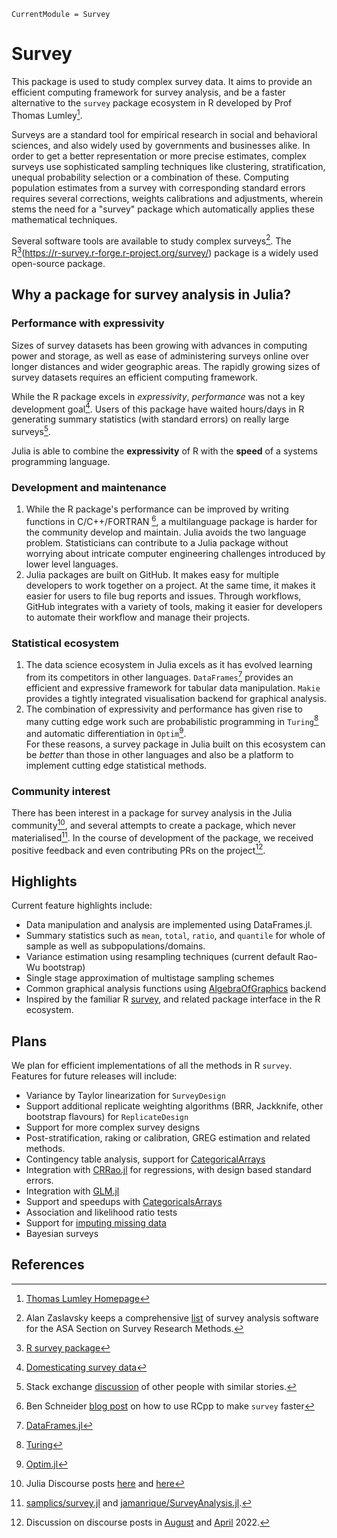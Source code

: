 ```@meta
CurrentModule = Survey
```

# Survey

This package is used to study complex survey data. It aims to provide an efficient computing framework for survey analysis, and be a faster alternative to the `survey` package ecosystem in R developed by Prof Thomas Lumley[^1].

Surveys are a standard tool for empirical research in social and behavioral sciences, and also widely used by governments and businesses alike. In order to get a better representation or more precise estimates, complex surveys use sophisticated sampling techniques like clustering, stratification, unequal probability selection or a combination of these. Computing population estimates from a survey with corresponding standard errors requires several corrections, weights calibrations and adjustments, wherein stems the need for a "survey" package which automatically applies these mathematical techniques.

Several software tools are available to study complex surveys[^10]. The R[^12](https://r-survey.r-forge.r-project.org/survey/) package is a widely used open-source package. 

## Why a package for survey analysis in Julia?

### Performance with expressivity 
Sizes of survey datasets has been growing with advances in computing power and storage, as well as ease of administering surveys online over longer distances and wider geographic areas. The rapidly growing sizes of survey datasets requires an efficient computing framework. 

While the R package excels in *expressivity*, *performance* was not a key development goal[^13]. Users of this package have waited hours/days in R generating summary statistics (with  standard errors) on really large surveys[^11].

Julia is able to combine the **expressivity** of R with the **speed** of a systems programming language. 

### Development and maintenance
1. While the R package's performance can be improved by writing functions in C/C++/FORTRAN [^7], a multilanguage package is harder for the community develop and maintain. Julia avoids the two language problem. Statisticians can contribute to a Julia package without worrying about intricate computer engineering challenges introduced by lower level languages. 
2. Julia packages are built on GitHub. It makes easy for multiple developers to work together on a project. At the same time, it makes it easier for users to file bug reports and issues. Through workflows, GitHub integrates with a variety of tools, making it easier for developers to automate their workflow and manage their projects.  

### Statistical ecosystem

1. The data science ecosystem in Julia excels as it has evolved learning from its competitors in other languages. `DataFrames`[^3] provides an efficient and expressive framework for tabular data manipulation. `Makie` provides a tightly integrated visualisation backend for graphical analysis. 
2. The combination of expressivity and performance has given rise to many cutting edge work such are probabilistic programming in `Turing`[^4] and automatic differentiation in `Optim`[^6].    
For these reasons, a survey package in Julia built on this ecosystem can be *better* than those in other languages and also be a platform to implement cutting edge statistical methods.  

### Community interest

There has been interest in a package for survey analysis in the Julia community[^8], and several attempts to create a package, which never materialised[^9]. In the course of development of the package, we received positive feedback and even contributing PRs on the project[^5].

## Highlights
Current feature highlights include:
- Data manipulation and analysis are implemented using DataFrames.jl.
- Summary statistics such as `mean`, `total`, `ratio`, and `quantile` for whole of sample as well as subpopulations/domains.
- Variance estimation using resampling techniques (current default Rao-Wu bootstrap)
- Single stage approximation of multistage sampling schemes
- Common graphical analysis functions using [AlgebraOfGraphics](https://github.com/MakieOrg/AlgebraOfGraphics.jl) backend
- Inspired by the familiar R [survey](https://r-survey.r-forge.r-project.org/survey/), and related package interface in the R ecosystem.

## Plans
We plan for efficient implementations of all the methods in R `survey`. Features for future releases will include:

- Variance by Taylor linearization for `SurveyDesign`
- Support additional replicate weighting algorithms (BRR, Jackknife, other bootstrap flavours) for `ReplicateDesign`
- Support for more complex survey designs
- Post-stratification, raking or calibration, GREG estimation and related methods.
- Contingency table analysis, support for [CategoricalArrays](https://github.com/JuliaData/CategoricalArrays.jl)
- Integration with [CRRao.jl](https://github.com/xKDR/CRRao.jl) for regressions, with design based standard errors. 
- Integration with [GLM.jl](https://github.com/JuliaStats/GLM.jl)
- Support and speedups with [CategoricalsArrays](https://github.com/JuliaData/CategoricalArrays.jl)
- Association and likelihood ratio tests
- Support for [imputing missing data](https://stat.ethz.ch/CRAN/web/packages/mitools/index.html)
- Bayesian surveys

## References

[^1]: [Thomas Lumley Homepage](https://www.stat.auckland.ac.nz/people/tlum005)
[^2]: [Makie project](https://docs.makie.org/stable/)
[^3]: [DataFrames.jl](https://dataframes.juliadata.org/stable/) 
[^4]: [Turing](https://turing.ml/stable/)
[^5]: Discussion on discourse posts in [August](https://discourse.julialang.org/t/suggestions-for-the-design-of-survey-jl/86381) and [April](https://discourse.julialang.org/t/pushing-julia-statistics-development/80111) 2022.
[^6]: [Optim.jl](https://julianlsolvers.github.io/Optim.jl/stable/)
[^7]: Ben Schneider [blog post](https://www.practicalsignificance.com/posts/making-the-survey-package-run-100x-faster/) on how to use RCpp to make `survey` faster
[^8]: Julia Discourse posts [here](https://discourse.julialang.org/t/any-package-for-survey-data-analysis/67317) and [here](https://discourse.julialang.org/t/analysis-of-complex-surveys-in-julia/44011) 
[^9]: [samplics/survey.jl](https://github.com/samplics-org/survey.jl) and [jamanrique/SurveyAnalysis.jl](https://github.com/jamanrique/SurveyAnalysis.jl).
[^10]: Alan Zaslavsky keeps a comprehensive [list](https://www.hcp.med.harvard.edu/statistics/survey-soft/) of survey analysis software for the ASA Section on Survey Research Methods.
[^11]: Stack exchange [discussion](https://stackoverflow.com/questions/35210712/methods-in-r-for-large-complex-survey-data-sets) of other people with similar stories.
[^12]: [R survey package](https://cran.r-project.org/web/packages/survey/index.html)
[^13]: [Domesticating survey data](https://dicook.github.io/WOMBAT/slides/thomas.pdf)